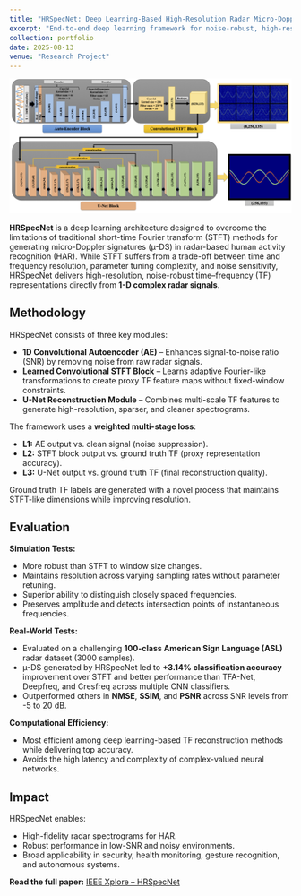 ```yaml
---
title: "HRSpecNet: Deep Learning-Based High-Resolution Radar Micro-Doppler Signature Reconstruction"
excerpt: "End-to-end deep learning framework for noise-robust, high-resolution micro-Doppler spectrogram generation and improved human activity recognition<br/><img src='/images/Auto-UNET.png'>"
collection: portfolio
date: 2025-08-13
venue: "Research Project"
---
```


![HRSpecNet Architecture](/images/Auto-UNET.png)

**HRSpecNet** is a deep learning architecture designed to overcome the limitations of traditional short-time Fourier transform (STFT) methods for generating micro-Doppler signatures (µ-DS) in radar-based human activity recognition (HAR). While STFT suffers from a trade-off between time and frequency resolution, parameter tuning complexity, and noise sensitivity, HRSpecNet delivers high-resolution, noise-robust time–frequency (TF) representations directly from **1-D complex radar signals**.

## Methodology

HRSpecNet consists of three key modules:

- **1D Convolutional Autoencoder (AE)** – Enhances signal-to-noise ratio (SNR) by removing noise from raw radar signals.
- **Learned Convolutional STFT Block** – Learns adaptive Fourier-like transformations to create proxy TF feature maps without fixed-window constraints.
- **U-Net Reconstruction Module** – Combines multi-scale TF features to generate high-resolution, sparser, and cleaner spectrograms.

The framework uses a **weighted multi-stage loss**:
- **L1:** AE output vs. clean signal (noise suppression).
- **L2:** STFT block output vs. ground truth TF (proxy representation accuracy).
- **L3:** U-Net output vs. ground truth TF (final reconstruction quality).

Ground truth TF labels are generated with a novel process that maintains STFT-like dimensions while improving resolution.

## Evaluation

**Simulation Tests:**
- More robust than STFT to window size changes.
- Maintains resolution across varying sampling rates without parameter retuning.
- Superior ability to distinguish closely spaced frequencies.
- Preserves amplitude and detects intersection points of instantaneous frequencies.

**Real-World Tests:**
- Evaluated on a challenging **100-class American Sign Language (ASL)** radar dataset (3000 samples).
- µ-DS generated by HRSpecNet led to **+3.14% classification accuracy** improvement over STFT and better performance than TFA-Net, Deepfreq, and Cresfreq across multiple CNN classifiers.
- Outperformed others in **NMSE**, **SSIM**, and **PSNR** across SNR levels from -5 to 20 dB.

**Computational Efficiency:**
- Most efficient among deep learning-based TF reconstruction methods while delivering top accuracy.
- Avoids the high latency and complexity of complex-valued neural networks.

## Impact

HRSpecNet enables:
- High-fidelity radar spectrograms for HAR.
- Robust performance in low-SNR and noisy environments.
- Broad applicability in security, health monitoring, gesture recognition, and autonomous systems.

**Read the full paper:** [IEEE Xplore – HRSpecNet](https://ieeexplore.ieee.org/document/10318952)
